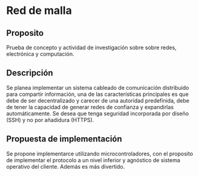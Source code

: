 # Red de malla

## Proposito

Prueba de concepto y actividad de investigación sobre sobre redes, electrónica y
computación.

## Descripción

Se planea implementar un sistema cableado de comunicación distribuido para
compartir información, una de las características principales es que debe de ser
decentralizado y carecer de una autoridad predefinida, debe de tener la 
capacidad de generar redes de confianza y expandirlas automáticamente. Se desea
que tenga seguridad incorporada por diseño (SSH) y no por añadidura (HTTPS).

## Propuesta de implementación

Se propone implementarce utilizando microcontroladores, con el proposito de 
implementar el protocolo a un nivel inferior y agnóstico de sistema operativo
del cliente. Además es más divertido.
